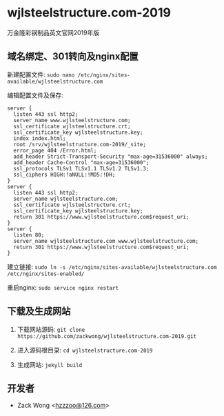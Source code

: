 wjlsteelstructure.com-2019
=============

万金隆彩钢制品英文官网2019年版


域名绑定、301转向及nginx配置
-----

新建配置文件: ``sudo nano /etc/nginx/sites-available/wjlsteelstructure.com``

编辑配置文件及保存: 

    server {
      listen 443 ssl http2;
      server_name www.wjlsteelstructure.com;
      ssl_certificate wjlsteelstructure.crt;
      ssl_certificate_key wjlsteelstructure.key;
      index index.html;
      root /srv/wjlsteelstructure.com-2019/_site;
      error_page 404 /Error.html;
      add_header Strict-Transport-Security "max-age=31536000" always;
      add_header Cache-Control "max-age=31536000";
      ssl_protocols TLSv1 TLSv1.1 TLSv1.2 TLSv1.3;
      ssl_ciphers HIGH:!aNULL:!MD5:!DH;
    }
    server {
      listen 443 ssl http2;
      server_name wjlsteelstructure.com;
      ssl_certificate wjlsteelstructure.crt;
      ssl_certificate_key wjlsteelstructure.key;
      return 301 https://www.wjlsteelstructure.com$request_uri;
    }
    server {
      listen 80;
      server_name wjlsteelstructure.com www.wjlsteelstructure.com;
      return 301 https://www.wjlsteelstructure.com$request_uri;
    }

建立链接: ``sudo ln -s /etc/nginx/sites-available/wjlsteelstructure.com /etc/nginx/sites-enabled/``

重启nginx: ``sudo service nginx restart``


下载及生成网站
-----

1. 下载网站源码: ``git clone https://github.com/zackwong/wjlsteelstructure.com-2019.git``

2. 进入源码根目录: ``cd wjlsteelstructure.com-2019``

3. 生成网站: ``jekyll build``


开发者
---------

* Zack Wong &lt;hzzzoo@126.com&gt;

